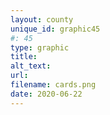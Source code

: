 ```yaml
---
layout: county 
unique_id: graphic45
#: 45
type: graphic
title: 
alt_text: 
url: 
filename: cards.png
date: 2020-06-22
---
```

